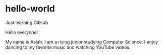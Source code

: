 # hello-world
Just learning GitHub

Hello everyone!

My name is Asiah. I am a rising junior studying Computer Science. I enjoy dancing to my favorite music and watching YouTube videos.
